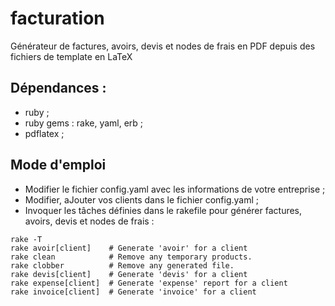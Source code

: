 facturation
===========

Générateur de factures, avoirs, devis et nodes de frais en PDF depuis des fichiers de template en LaTeX

Dépendances :
-------------

- ruby ;
- ruby gems : rake, yaml, erb ;
- pdflatex ;

Mode d'emploi
-------------

- Modifier le fichier config.yaml avec les informations de votre entreprise ;
- Modifier, aJouter vos clients dans le fichier config.yaml ;
- Invoquer les tâches définies dans le rakefile pour générer factures, avoirs, devis et nodes de frais :

```
rake -T
rake avoir[client]    # Generate 'avoir' for a client
rake clean            # Remove any temporary products.
rake clobber          # Remove any generated file.
rake devis[client]    # Generate 'devis' for a client
rake expense[client]  # Generate 'expense' report for a client
rake invoice[client]  # Generate 'invoice' for a client
```
